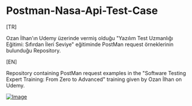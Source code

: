 # Postman-Nasa-Api-Test-Case

[TR]

Ozan İlhan'ın Udemy üzerinde vermiş olduğu "Yazılım Test Uzmanlığı Eğitimi: Sıfırdan İleri Seviye" eğitiminde PostMan request örneklerinin bulunduğu Repository.

[EN]

Repository containing PostMan request examples in the "Software Testing Expert Training: From Zero to Advanced" training given by Ozan İlhan on Udemy.

[![Image](https://i.hizliresim.com/3tzx4a0.JPG)](https://hizliresim.com/3tzx4a0)
